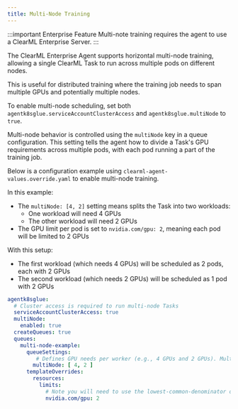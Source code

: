 ```yaml
---
title: Multi-Node Training
--- 
```


:::important Enterprise Feature
Multi-note training requires the agent to use a ClearML Enterprise Server.
:::

The ClearML Enterprise Agent supports horizontal multi-node training, allowing a single ClearML Task to run across multiple pods 
on different nodes.

This is useful for distributed training where the training job needs to span multiple GPUs and potentially 
multiple nodes.

To enable multi-node scheduling, set both `agentk8sglue.serviceAccountClusterAccess` and `agentk8sglue.multiNode` to `true`. 

Multi-node behavior is controlled using the `multiNode` key in a queue configuration. This setting tells the 
agent how to divide a Task's GPU requirements across multiple pods, with each pod running a part of the training job.

Below is a configuration example using `clearml-agent-values.override.yaml` to enable multi-node training.

In this example:
* The `multiNode: [4, 2]` setting means splits the Task into two workloads:
  * One workload will need 4 GPUs
  * The other workload will need 2 GPUs
* The GPU limit per pod is set to `nvidia.com/gpu: 2`, meaning each pod will be limited to 2 GPUs

With this setup:
* The first workload (which needs 4 GPUs) will be scheduled as 2 pods, each with 2 GPUs
* The second workload (which needs 2 GPUs) will be scheduled as 1 pod with 2 GPUs

```yaml
agentk8sglue:
  # Cluster access is required to run multi-node Tasks
  serviceAccountClusterAccess: true
  multiNode:
    enabled: true
  createQueues: true
  queues:
    multi-node-example:
      queueSettings:
         # Defines GPU needs per worker (e.g., 4 GPUs and 2 GPUs). Multiple Pods will be spawned respectively based on the lowest-common-denominator defined.
        multiNode: [ 4, 2 ]
      templateOverrides:
        resources:
          limits:
            # Note you will need to use the lowest-common-denominator of the GPUs distribution defined in `queueSettings.multiNode`.
            nvidia.com/gpu: 2
```